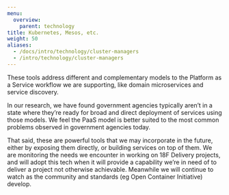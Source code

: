 ```yaml
---
menu:
  overview:
    parent: technology
title: Kubernetes, Mesos, etc.
weight: 50
aliases:
  - /docs/intro/technology/cluster-managers
  - /intro/technology/cluster-managers
---
```


These tools address different and complementary models to the Platform as a Service workflow we are supporting, like domain microservices and service discovery.

In our research, we have found government agencies typically aren’t in a state where they’re ready for broad and direct deployment of services using those models. We feel the PaaS model is better suited to the most common problems observed in government agencies today.

That said, these are powerful tools that we may incorporate in the future, either by exposing them directly, or building services on top of them. We are monitoring the needs we encounter in working on 18F Delivery projects, and will adopt this tech when it will provide a capability we’re in need of to deliver a project not otherwise achievable. Meanwhile we will continue to watch as the community and standards (eg Open Container Initiative) develop.
